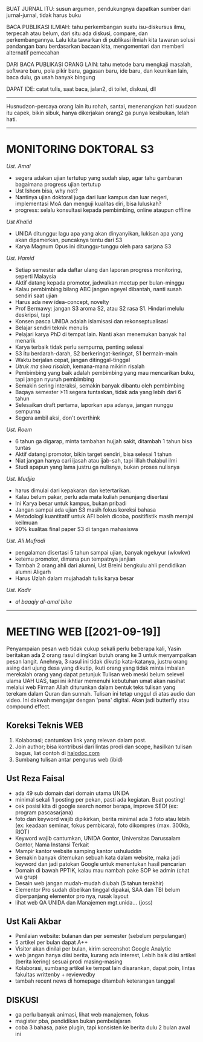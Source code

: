 BUAT JURNAL ITU: susun argumen, pendukungnya dapatkan sumber dari jurnal-jurnal, tidak harus buku

BACA PUBLIKASI ILMIAH: tahu perkembangan suatu isu-diskursus ilmu, terpecah atau belum, dari situ ada diskusi, compare, dan perkembangannya. Lalu kita tawarkan di publikasi ilmiah kita tawaran solusi pandangan baru berdasarkan bacaan kita, mengomentari dan memberi alternatif pemecahan

DARI BACA PUBLIKASI ORANG LAIN: tahu metode baru mengkaji masalah, software baru, pola pikir baru, gagasan baru, ide baru, dan keunikan lain, baca dulu, ga usah banyak bingung

DAPAT IDE: catat tulis, saat baca, jalan2, di toilet, diskusi, dll

---

Husnudzon-percaya orang lain itu rohah, santai, menenangkan hati
suudzon itu capek, bikin sibuk, hanya dikerjakan orang2 ga punya kesibukan, lelah hati.  

---
# MONITORING DOKTORAL S3

*Ust. Amal*
+ segera adakan ujian tertutup yang sudah siap, agar tahu gambaran bagaimana progress ujian tertutup 
+ Ust Ishom bisa, why not?
+ Nantinya ujian doktoral juga dari luar kampus dan luar negeri, implementasi MoA dan menguji kualitas diri, bisa luluskah?
+ progress: selalu konsultasi kepada pembimbing, online ataupun offline

*Ust Khalid*
+ UNIDA ditunggu: lagu apa yang akan dinyanyikan, lukisan apa yang akan dipamerkan, puncaknya tentu dari S3
+ Karya Magnum Opus ini ditunggu-tunggu oleh para sarjana S3

*Ust. Hamid*
+ Setiap semester ada daftar ulang dan laporan progress monitoring, seperti Malaysia
+ Aktif datang kepada promotor, jadwalkan meetup per bulan-minggu
+ Kalau pembimbing bilang ABC jangan ngeyel dibantah, nanti susah sendiri saat ujian 
+ Harus ada new idea-concept, novelty
+ Prof Bermawy: jangan S3 aroma S2, atau S2 rasa S1. Hindari melulu deskripsi, tapi 
+ Konsen pasca UNIDA adalah islamisasi dan rekonseptualisasi
+ Belajar sendiri teknik menulis
+ Pelajari karya PhD di tempat lain. Nanti akan menemukan banyak hal menarik
+ Karya terbaik tidak perlu sempurna, penting selesai
+ S3 itu berdarah-darah, S2 berkeringat-keringat, S1 bermain-main
+ Waktu berjalan cepat, jangan ditinggal-tinggal
+ *Utruk ma siwa risalah*, kemana-mana mikirin risalah
+ Pembimbing yang baik adalah pembimbing yang mau mencarikan buku, tapi jangan nyuruh pembimbing
+ Semakin sering interaksi, semakin banyak dibantu oleh pembimbing
+ Baqaya semester >11  segera tuntaskan, tidak ada yang lebih dari 6 tahun
+ Selesaikan draft pertama, laporkan apa adanya, jangan nunggu sempurna
+ Segera ambil aksi, don't overthink

*Ust. Roem*
+ 6 tahun ga digarap, minta tambahan hujjah sakit, ditambah 1 tahun bisa tuntas
+ Aktif datangi promotor, bikin target sendiri, bisa selesai 1 tahun
+ Niat jangan hanya cari ijasah atau ijab-sah, tapi lillah thalabul ilmi
+ Studi apapun yang lama justru ga nulisnya, bukan proses nulisnya

*Ust. Mudjia*
- harus dimulai dari kepakaran dan ketertarikan.
- Kalau belum pakar, perlu ada mata kuliah penunjang disertasi
-  Ini Karya besar untuk kampus, bukan pribadi
- Jangan sampai ada ujian S3 masih fokus koreksi bahasa
- Metodologi kuantitatif untuk AFI boleh dicoba, positifistik masih merajai keilmuan
- 90% kualitas final paper S3 di tangan mahasiswa

*Ust. Ali Mufrodi*
- pengalaman disertasi 5 tahun sampai ujian, banyak ngeluyur (wkwkw)
- ketemu promotor, dimana pun tempatnya janjian
- Tambah 2 orang ahli dari alumni, Ust Breini bengkulu ahli pendidikan alumni Aligarh
- Harus Uzlah dalam mujahadah tulis karya besar

*Ust. Kadir*
- *al baaqiy al-amal biha*

---

# MEETING WEB [[2021-09-19]]

Penyampaian pesan web tidak cukup sekali perlu beberapa kali, Yasin beritakan ada 2 orang rasul diingkari butuh orang ke 3 untuk menyampaikan pesan langit.
Anehnya, 3 rasul ini tidak dikutip kata-katanya, justru orang asing dari ujung desa yang dikutip, ikuti orang yang tidak minta imbalan merekalah orang yang dapat petunjuk
Tulisan web meski belum selevel ulama UAH UAS, tapi ini ikhtiar memenuhi kebutuhan umat akan nasihat melalui web
Firman Allah diturunkan dalam bentuk teks tulisan yang terekam dalam Quran dan sunnah. Tulisan ini tetap unggul di atas audio dan video. 
Ini dakwah mengajar dengan 'pena' digital. Akan jadi butterfly atau compound effect.

## Koreksi Teknis WEB
1. Kolaborasi; cantumkan link yang relevan dalam post.
2. Join author; bisa kontribusi dari lintas prodi dan scope, hasilkan tulisan bagus, liat contoh di [halodoc.com](http://halodoc.com)
3. Sumbang tulisan antar pengurus web (ibid)

## Ust Reza Faisal
+ ada 49 sub domain dari domain utama UNIDA
+ minimal sekali 1 posting per pekan, pasti ada kegiatan. Buat posting!
+ cek posisi kita di google search nomor berapa, improve SEO! (ex: program pascasarjana)
+ foto dan keyword wajib dipikirkan, berita minimal ada 3 foto atau lebih (ex: keadaan seminar, fokus pembicara), foto dikompres (max. 300kb, RIOT)
+ Keyword wajib cantumkan, UNIDA Gontor, Universitas Darussalam Gontor, Nama Instansi Terkait
+ Mampir kantor website samping kantor ushuluddin
+ Semakin banyak ditemukan sebuah kata dalam website, maka jadi keyword dan jadi patokan Google untuk menentukan hasil pencarian
+ Domain di bawah PPTIK, kalau mau nambah pake SOP ke admin (chat wa grup)
+ Desain web jangan mudah-mudah diubah (5 tahun terakhir)
+ Elementor Pro sudah dibelikan tinggal dipakai, SAA dan TBI belum diperpanjang elementor pro nya, rusak layout
+ lihat web QA UNIDA dan Manajemen mgt.unida... (joss)

## Ust Kali Akbar
+ Penilaian website: bulanan dan per semester (sebelum perpulangan)
+ 5 artikel per bulan dapat A++
+ Visitor akan dinilai per bulan, kirim screenshot Google Analytic
+ web jangan hanya diisi berita, kurang ada interest, Lebih baik diisi artikel (berita kering) sesuai prodi masing-masing
+ Kolaborasi, sumbang artikel ke tempat lain disarankan, dapat poin, lintas fakultas writtenby + reviewedby
+ tambah recent news di homepage ditambah keterangan tanggal

## DISKUSI
- ga perlu banyak animasi, lihat web manajemen, fokus 
- magister pba, pendidikan bukan pembelajaran
- coba 3 bahasa, pake plugin, tapi konsisten ke berita dulu 2 bulan awal ini